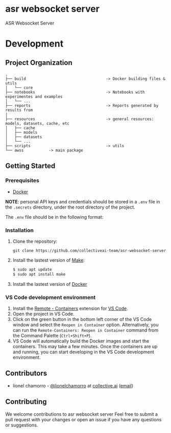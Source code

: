 asr websocket server
==============================

ASR Websocket Server

# Development

Project Organization
------------

```
.
├── build                                   -> Docker building files & utils
│   └── core
├── notebooks                               -> Notebooks with experimentes and examples
│   └── ...
├── reports                                 -> Reports generated by results from 
|
├── resources                               -> general resources: models, datasets, cache, etc
│   ├── cache
│   ├── models
│   ├── datasets
│   └── ...
├── scripts                                 -> utils
└── awss           -> main package
```

## Getting Started

### Prerequisites

- [Docker](https://docs.docker.com/)

**NOTE**: personal API keys and credentials should be stored in a `.env` file in the `.secrets` directory, under the root directory of the project.

The `.env` file should be in the following format:


### Installation
1. Clone the repository:
   ```
   git clone https://github.com/collectiveai-team/asr-websocket-server
   ```

2. Install the lastest version of [Make](https://www.gnu.org/software/make/):
    ```bash
    $ sudo apt update
    $ sudo apt install make
    ```

3. Install the lastest version of [Docker](https://docs.docker.com/engine/install/)


### VS Code development environment
1. Install the [Remote - Containers](https://marketplace.visualstudio.com/items?itemName=ms-vscode-remote.remote-containers) extension for [VS Code](https://code.visualstudio.com/).
2. Open the project in VS Code.
3. Click on the green button in the bottom left corner of the VS Code window and select the `Reopen in Container` option. Alternatively, you can run the `Remote-Containers: Reopen in Container` command from the Command Palette (`Ctrl+Shift+P`).
4. VS Code will automatically build the Docker images and start the containers. This may take a few minutes. Once the containers are up and running, you can start developing in the VS Code development environment.

## Contributors
- lionel chamorro - [@lionelchamorro](https://github.com/lionelchamorro) at [collective.ai](https://collectiveai.io) ([email](mailto:lio@collectiveai.io))


## Contributing
We welcome contributions to asr websocket server Feel free to submit a pull request with your changes or open an issue if you have any questions or suggestions.
